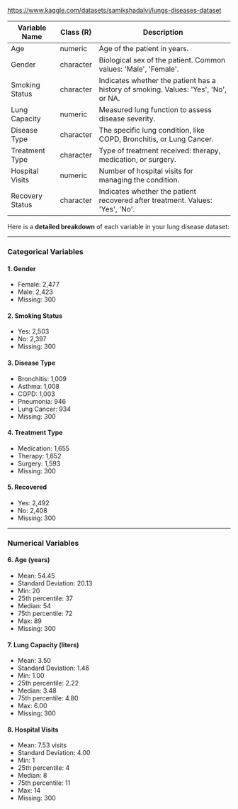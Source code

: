 https://www.kaggle.com/datasets/samikshadalvi/lungs-diseases-dataset


| Variable Name      | Class (R) | Description                                                                 |
|--------------------|-----------|-----------------------------------------------------------------------------|
| Age                | numeric   | Age of the patient in years.                                               |
| Gender             | character | Biological sex of the patient. Common values: 'Male', 'Female'.            |
| Smoking Status     | character | Indicates whether the patient has a history of smoking. Values: 'Yes', 'No', or NA. |
| Lung Capacity      | numeric   | Measured lung function to assess disease severity.                         |
| Disease Type       | character | The specific lung condition, like COPD, Bronchitis, or Lung Cancer.        |
| Treatment Type     | character | Type of treatment received: therapy, medication, or surgery.               |
| Hospital Visits    | numeric   | Number of hospital visits for managing the condition.                      |
| Recovery Status    | character | Indicates whether the patient recovered after treatment. Values: 'Yes', 'No'. |



Here is a **detailed breakdown** of each variable in your lung disease dataset:

---

### **Categorical Variables**

#### 1. **Gender**

* Female: 2,477
* Male: 2,423
* Missing: 300

#### 2. **Smoking Status**

* Yes: 2,503
* No: 2,397
* Missing: 300

#### 3. **Disease Type**

* Bronchitis: 1,009
* Asthma: 1,008
* COPD: 1,003
* Pneumonia: 946
* Lung Cancer: 934
* Missing: 300

#### 4. **Treatment Type**

* Medication: 1,655
* Therapy: 1,652
* Surgery: 1,593
* Missing: 300

#### 5. **Recovered**

* Yes: 2,492
* No: 2,408
* Missing: 300

---

### **Numerical Variables**

#### 6. **Age (years)**

* Mean: 54.45
* Standard Deviation: 20.13
* Min: 20
* 25th percentile: 37
* Median: 54
* 75th percentile: 72
* Max: 89
* Missing: 300

#### 7. **Lung Capacity (liters)**

* Mean: 3.50
* Standard Deviation: 1.46
* Min: 1.00
* 25th percentile: 2.22
* Median: 3.48
* 75th percentile: 4.80
* Max: 6.00
* Missing: 300

#### 8. **Hospital Visits**

* Mean: 7.53 visits
* Standard Deviation: 4.00
* Min: 1
* 25th percentile: 4
* Median: 8
* 75th percentile: 11
* Max: 14
* Missing: 300